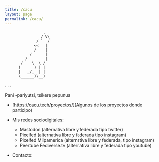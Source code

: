 ```yaml
---
title: /cacu
layout: page
permalink: /cacu/
---
```


                     .
                    / V\
                  / `  /
                 <<   |
                 /    |
               /      |
             /        |
           /    \  \ /
          (      ) | |
          |   _/_  | |
          \______)\__)

. . .
           
Pani -pariyutsi, tsikere pepunua

* [https://cacu.tech/proyectos/](Algunos de los proyectos donde participo)
  
* Mis redes sociodigitales:
  *  Mastodon (alternativa libre y federada tipo twitter)
  *  Pixelfed (alternativa libre y federada tipo instagram)
  *  Pixelfed Milpamerica (alternativa libre y federada, tipo instagram)
  *  Peertube Fediverse.tv (alternativa libre y federada tipo youtube)

* Contacto: 
